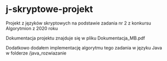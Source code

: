 # j-skryptowe-projekt
 Projekt z języków skryptowych na podstawie zadania nr 2 z konkursu Algorytmion z 2020 roku
 
Dokumentacja projektu znajduje się w pliku Dokumentacja_MB.pdf
 
Dodatkowo dodałem implementację algorytmu tego zadania w języku Java w folderze /java_rozwiazanie
